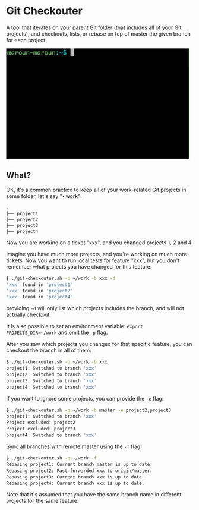 # Git Checkouter

A tool that iterates on your parent Git folder (that includes all of your Git projects),
and checkouts, lists, or rebase on top of master the given branch for each project.

![git-checkouter](.meta/git-checkouter.gif)


## What?

OK, it's a common practice to keep all of your work-related Git projects in some folder, let's say "~work":

```
.
├── project1
├── project2
├── project3
├── project4
```

Now you are working on a ticket "xxx", and you changed projects 1, 2 and 4.

Imagine you have much more projects, and you're working on much more tickets. Now you want to run local tests for feature "xxx", 
but you don't remember what projects you have changed for this feature:

```bash
$ ./git-checkouter.sh -p ~/work -b xxx -d
'xxx' found in 'project1'
'xxx' found in 'project2'
'xxx' found in 'project4'
```

providing `-d` will only list which projects includes the branch, and will not actually checkout.

It is also possible to set an environment variable: `export PROJECTS_DIR=~/work` and omit the `-p` flag.

After you saw which projects you changed for that specific feature, you can checkout the branch in all of them:

```bash
$ ./git-checkouter.sh -p ~/work -b xxx
project1: Switched to branch 'xxx'
project2: Switched to branch 'xxx'
project3: Switched to branch 'xxx'
project4: Switched to branch 'xxx'
```

If you want to ignore some projects, you can provide the `-e` flag:

```bash
$ ./git-checkouter.sh -p ~/work -b master -e project2,project3
project1: Switched to branch 'xxx'
Project excluded: project2
Project excluded: project3
project4: Switched to branch 'xxx'
```

Sync all branches with remote master using the `-f` flag:


```bash
$ ./git-checkouter.sh -p ~/work -f
Rebasing project1: Current branch master is up to date.
Rebasing project2: Fast-forwarded xxx to origin/master.
Rebasing project3: Current branch xxx is up to date.
Rebasing project4: Current branch xxx is up to date.
```

Note that it's assumed that you have the same branch name in different projects for the same feature.
